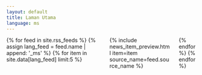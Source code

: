 ```yaml
---
layout: default
title: Laman Utama
language: ms
---
```


<div class="columns is-multiline">
  {% for feed in site.rss_feeds %}
    {% assign lang_feed = feed.name | append: '_ms' %}
    {% for item in site.data[lang_feed] limit:5 %}
      <div class="column is-one-third">
        {% include news_item_preview.html item=item source_name=feed.source_name %}
      </div>
    {% endfor %}
  {% endfor %}
</div>
